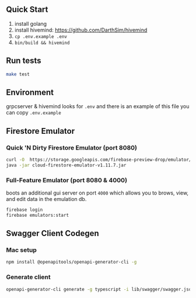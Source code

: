 ## Quick Start

1. install golang
2. install hivemind: https://github.com/DarthSim/hivemind
3. `cp .env.example .env`
4. `bin/build && hivemind`

## Run tests

```bash
make test

```

## Environment

grpcserver & hivemind looks for `.env` and there is an example of this file you can copy `.env.example`

## Firestore Emulator

### Quick 'N Dirty Firestore Emulator (port 8080)
```bash
curl -O  https://storage.googleapis.com/firebase-preview-drop/emulator/cloud-firestore-emulator-v1.11.7.jar
java -jar cloud-firestore-emulator-v1.11.7.jar
```

### Full-Feature Emulator (port 8080 & 4000)
boots an additional gui server on port `4000` which allows you to brows, view, and edit data in the emulation db.
```bash
firebase login
firebase emulators:start
```


## Swagger Client Codegen

### Mac setup
```bash
npm install @openapitools/openapi-generator-cli -g
```

### Generate client
```bash
openapi-generator-cli generate -g typescript -i lib/swagger/swagger.json -o client
```

